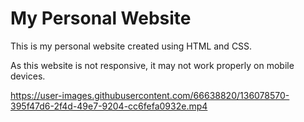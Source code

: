 # My Personal Website
This is my personal website created using HTML and CSS.

As this website is not responsive, it may not work properly on mobile devices.


https://user-images.githubusercontent.com/66638820/136078570-395f47d6-2f4d-49e7-9204-cc6fefa0932e.mp4

